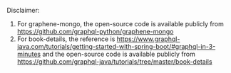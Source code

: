 Disclaimer:
1) For graphene-mongo, the open-source code is available publicly from https://github.com/graphql-python/graphene-mongo
2) For book-details, the reference is https://www.graphql-java.com/tutorials/getting-started-with-spring-boot/#graphql-in-3-minutes
   and the open-source code is available publicly from https://github.com/graphql-java/tutorials/tree/master/book-details

